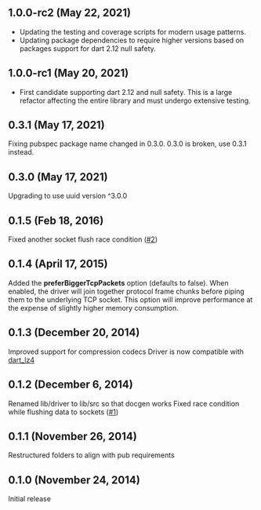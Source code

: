 ## 1.0.0-rc2 (May 22, 2021)
- Updating the testing and coverage scripts for modern usage patterns.
- Updating package dependencies to require higher versions based on packages support for dart 2.12 null safety.

## 1.0.0-rc1 (May 20, 2021)
- First candidate supporting dart 2.12 and null safety. This is a large refactor affecting
the entire library and must undergo extensive testing.

## 0.3.1 (May 17, 2021)
Fixing pubspec package name changed in 0.3.0. 0.3.0 is broken, use 0.3.1 instead.

## 0.3.0 (May 17, 2021)
Upgrading to use uuid version ^3.0.0

## 0.1.5 (Feb 18, 2016)
Fixed another socket flush race condition ([#2](https://github.com/achilleasa/dart_cassandra_cql/pull/2))

## 0.1.4 (April 17, 2015)
Added the **preferBiggerTcpPackets** option (defaults to false). When enabled, the driver will
join together protocol frame chunks before piping them to the underlying TCP socket. This option
will improve performance at the expense of slightly higher memory consumption.

## 0.1.3 (December 20, 2014)
Improved support for compression codecs
Driver is now compatible with [dart_lz4](https://github.com/achilleasa/dart_lz4)

## 0.1.2 (December 6, 2014)
Renamed lib/driver to lib/src so that docgen works
Fixed race condition while flushing data to sockets ([#1](https://github.com/achilleasa/dart_cassandra_cql/issues/1))

## 0.1.1 (November 26, 2014)
Restructured folders to align with pub requirements

## 0.1.0 (November 24, 2014)
Initial release
